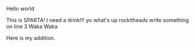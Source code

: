 Hello world

This is SPARTA!
I need a drink!!!
yo what's up rockitheads
write something on line 3
Waka Waka


Here is my addition.
